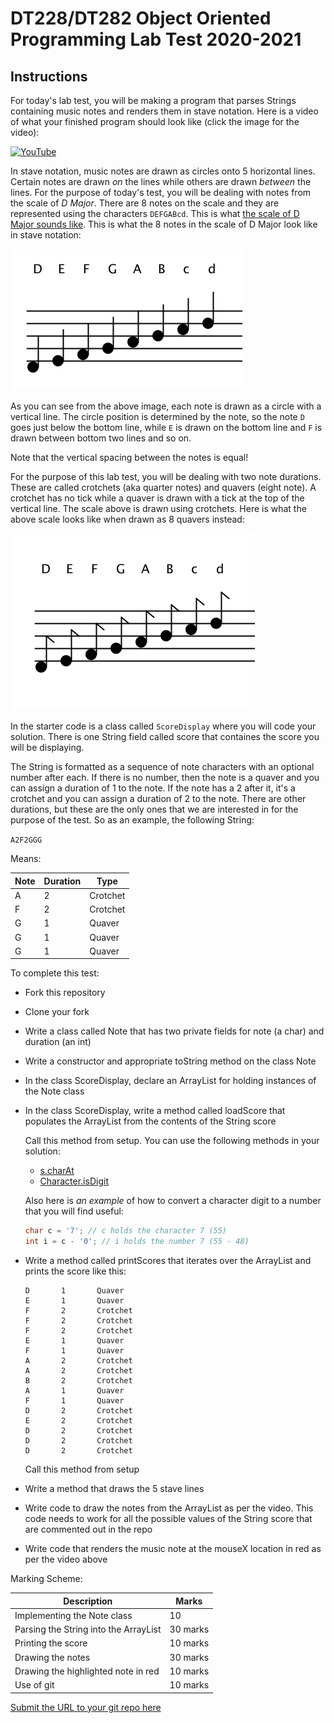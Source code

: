 # DT228/DT282 Object Oriented Programming Lab Test 2020-2021

## Instructions

For today's lab test, you will be making a program that parses Strings containing music notes and renders them in stave notation. Here is a video of what your finished program should look like (click the image for the video):

[![YouTube](http://img.youtube.com/vi/MgCmQQzBgl0/0.jpg)](https://www.youtube.com/watch?v=MgCmQQzBgl0)

In stave notation, music notes are drawn as circles onto 5 horizontal lines. Certain notes are drawn *on* the lines while others are drawn *between* the lines. For the purpose of today's test, you will be dealing with notes from the scale of *D Major*. There are 8 notes on the scale and they are represented using the characters ```DEFGABcd```. This is what [the scale of D Major sounds like](https://soundcloud.com/skooter500/scale). This is what the 8 notes in the scale of D Major look like in stave notation:

![](images/2.png)

As you can see from the above image, each note is drawn as a circle with a vertical line. The circle position is determined by the note, so the note ```D``` goes just below the bottom line, while ```E``` is drawn on the bottom line and ```F``` is drawn between bottom two lines and so on. 

Note that the vertical spacing between the notes is equal!

For the purpose of this lab test, you will be dealing with two note durations. These are called crotchets (aka quarter notes) and quavers (eight note). A crotchet has no tick while a quaver is drawn with a tick at the top of the vertical line. The scale above is drawn using crotchets. Here is what the above scale looks like when drawn as 8 quavers instead:

![](images/1.png)

In the starter code is a class called ```ScoreDisplay``` where you will code your solution. There is one String field called score that containes the score you will be displaying.

The String is formatted as a sequence of note characters with an optional number after each. If there is no number, then the note is a quaver and you can assign a duration of 1 to the note. If the note has a 2 after it, it's a crotchet and you can assign a duration of 2 to the note. There are other durations, but these are the only ones that we are interested in for the purpose of the test. So as an example, the following String:

```A2F2GGG```

Means: 

| Note | Duration | Type |
|------|----------|------|
| A    | 2        | Crotchet | 
| F    | 2        | Crotchet | 
| G    | 1        | Quaver | 
| G    | 1        | Quaver | 
| G    | 1        | Quaver | 

To complete this test:

- Fork this repository
- Clone your fork
- Write a class called Note that has two private fields for note (a char) and duration (an int)
- Write a constructor and appropriate toString method on the class Note
- In the class ScoreDisplay, declare an ArrayList for holding instances of the Note class
- In the class ScoreDisplay, write a method called loadScore that populates the ArrayList from the contents of the String score 
 
	Call this method from setup. You can use the following methods in your solution:

	- [s.charAt](https://docs.oracle.com/javase/7/docs/api/java/lang/String.html#charAt(int))
	- [Character.isDigit](https://docs.oracle.com/javase/7/docs/api/java/lang/Character.html#isDigit(char))

	Also here is *an example* of how to convert a character digit to a number that you will find useful:

	```Java
	char c = '7'; // c holds the character 7 (55)
	int i = c - '0'; // i holds the number 7 (55 - 48)
	```
- Write a method called printScores that iterates over the ArrayList and prints the score like this:

	```
	D       1       Quaver
	E       1       Quaver
	F       2       Crotchet
	F       2       Crotchet
	F       2       Crotchet
	E       1       Quaver
	F       1       Quaver
	A       2       Crotchet
	A       2       Crotchet
	B       2       Crotchet
	A       1       Quaver
	F       1       Quaver
	D       2       Crotchet
	E       2       Crotchet
	D       2       Crotchet
	D       2       Crotchet
	D       2       Crotchet
	```

	Call this method from setup
- Write a method that draws the 5 stave lines
- Write code to draw the notes from the ArrayList as per the video. This code needs to work for all the possible values of the String score that are commented out in the repo
- Write code that renders the music note at the mouseX location in red as per the video above

Marking Scheme:

| Description | Marks |
|-------------|-------|
| Implementing the Note class | 10 |
| Parsing the String into the ArrayList | 30 marks |
| Printing the score | 10 marks |
| Drawing the notes | 30 marks |
| Drawing the highlighted note in red | 10 marks
| Use of git | 10 marks |

[Submit the URL to your git repo here](https://docs.google.com/forms/d/e/1FAIpQLSegXpp_w-VQ91H0pAdPl5xjX4F6hmwWOl2qud4ea7np5uciiw/viewform)